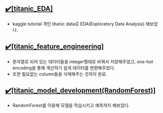 ## [✔️[titanic_EDA]](https://github.com/ssun-g/deep_learning/blob/master/pytorch/kaggle/titanic_EDA.ipynb)

- kaggle tutorial 격인 titanic data로 EDA(Exploratory Data Analysis) 해보았다.

## [✔️[titanic_feature_engineering]](https://github.com/ssun-g/deep_learning/blob/master/pytorch/kaggle/titanic_feature_engineering.ipynb)

- 문자열로 되어 있는 데이터들을 integer형태로 바꿔서 저장해주었고, one-hot encoding을 통해 계산하기 쉽게 데이터를 변환해주었다.
- 또한 필요없는 column들을 삭제해주는 것까지 완료.

## [✔️[titanic_model_development(RandomForest)]](https://github.com/ssun-g/deep_learning/blob/master/pytorch/kaggle/titanic_model_development(RandomForest).ipynb)

- RandomForest를 이용해 모델을 학습시키고 예측까지 해보았다.